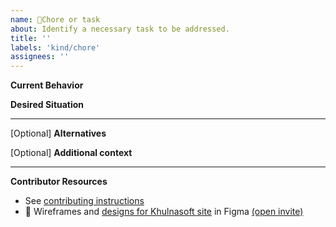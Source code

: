 ```yaml
---
name: 🧹Chore or task
about: Identify a necessary task to be addressed.
title: ''
labels: 'kind/chore'
assignees: ''
---
```

**Current Behavior**
<!-- A brief description of what the current circumstance is. -->

**Desired Situation**
<!-- A brief description of the necessary action to take. -->

---
[Optional] **Alternatives**
<!-- A brief description of any alternative solutions or features you've considered. -->

[Optional] **Additional context**
<!-- Add any other context or screenshots about the chore or task here. -->

---
**Contributor Resources**
- See [contributing instructions](https://github.com/khulnasoft/khulnasoft/blob/master/CONTRIBUTING.md)
- 🎨 Wireframes and [designs for Khulnasoft site](https://www.figma.com/file/5ZwEkSJwUPitURD59YHMEN/Khulnasoft-Designs) in Figma [(open invite)](https://www.figma.com/team_invite/redeem/qJy1c95qirjgWQODApilR9)